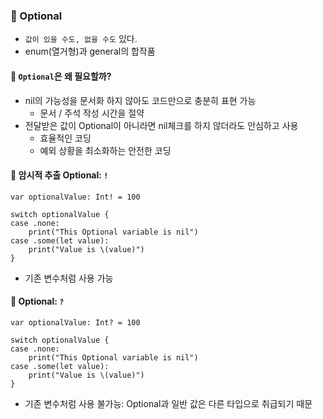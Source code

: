 ### 🚀 Optional
- `값이 있을 수도, 없을 수도` 있다.
- enum(열거형)과 general의 합작품

#### 🌟 `Optional`은 왜 필요할까?
- nil의 가능성을 문서화 하지 않아도 코드만으로 충분히 표현 가능
  - 문서 / 주석 작성 시간을 절약
- 전달받은 값이 Optional이 아니라면 nil체크를 하지 않더라도 안심하고 사용
  - 효율적인 코딩
  - 예외 상황을 최소화하는 안전한 코딩

#### 🌟 암시적 추출 Optional: `!`
```
var optionalValue: Int! = 100

switch optionalValue {
case .none:
    print("This Optional variable is nil")
case .some(let value):
    print("Value is \(value)")
}
```
- 기존 변수처럼 사용 가능

#### 🌟 Optional: `?`
```
var optionalValue: Int? = 100

switch optionalValue {
case .none:
    print("This Optional variable is nil")
case .some(let value):
    print("Value is \(value)")
}
```
- 기존 변수처럼 사용 불가능: Optional과 일반 값은 다른 타입으로 취급되기 때문